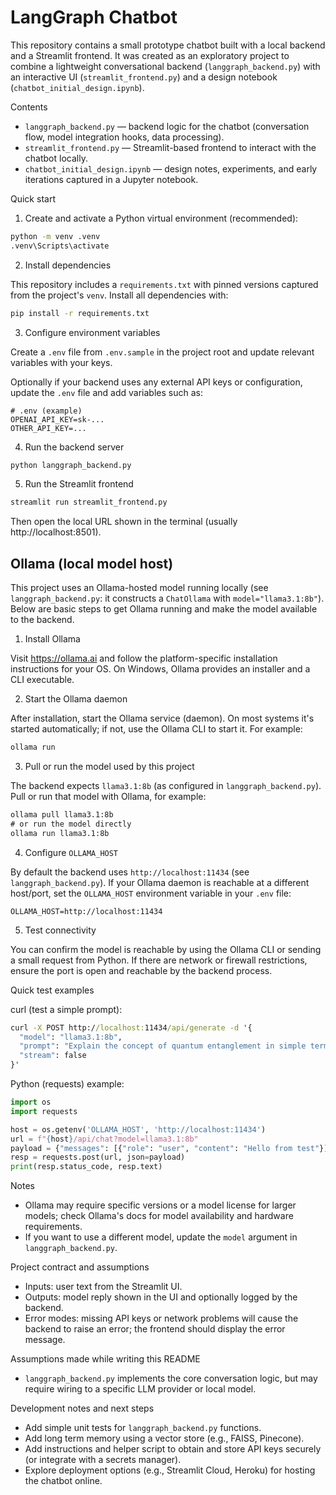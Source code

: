 # LangGraph Chatbot

This repository contains a small prototype chatbot built with a local backend and a Streamlit frontend. It was created as an exploratory project to combine a lightweight conversational backend (`langgraph_backend.py`) with an interactive UI (`streamlit_frontend.py`) and a design notebook (`chatbot_initial_design.ipynb`).

Contents
- `langgraph_backend.py` — backend logic for the chatbot (conversation flow, model integration hooks, data processing).
- `streamlit_frontend.py` — Streamlit-based frontend to interact with the chatbot locally.
- `chatbot_initial_design.ipynb` — design notes, experiments, and early iterations captured in a Jupyter notebook.

Quick start

1. Create and activate a Python virtual environment (recommended):

```cmd
python -m venv .venv
.venv\Scripts\activate
```

2. Install dependencies

This repository includes a `requirements.txt` with pinned versions captured from the project's `venv`. Install all dependencies with:

```cmd
pip install -r requirements.txt
```

3. Configure environment variables

Create a `.env` file from `.env.sample` in the project root and update relevant variables with your keys.

Optionally if your backend uses any external API keys or configuration, update the `.env` file and add variables such as:

```
# .env (example)
OPENAI_API_KEY=sk-...
OTHER_API_KEY=...
```

4. Run the backend server

```cmd
python langgraph_backend.py
```

5. Run the Streamlit frontend

```cmd
streamlit run streamlit_frontend.py
```

Then open the local URL shown in the terminal (usually http://localhost:8501).

Ollama (local model host)
-------------------------

This project uses an Ollama-hosted model running locally (see `langgraph_backend.py`: it constructs a `ChatOllama` with `model="llama3.1:8b"`). Below are basic steps to get Ollama running and make the model available to the backend.

1. Install Ollama

Visit https://ollama.ai and follow the platform-specific installation instructions for your OS. On Windows, Ollama provides an installer and a CLI executable.

2. Start the Ollama daemon

After installation, start the Ollama service (daemon). On most systems it's started automatically; if not, use the Ollama CLI to start it. For example:

```cmd
ollama run
```

3. Pull or run the model used by this project

The backend expects `llama3.1:8b` (as configured in `langgraph_backend.py`). Pull or run that model with Ollama, for example:

```cmd
ollama pull llama3.1:8b
# or run the model directly
ollama run llama3.1:8b
```

4. Configure `OLLAMA_HOST`

By default the backend uses `http://localhost:11434` (see `langgraph_backend.py`). If your Ollama daemon is reachable at a different host/port, set the `OLLAMA_HOST` environment variable in your `.env` file:

```
OLLAMA_HOST=http://localhost:11434
```

5. Test connectivity

You can confirm the model is reachable by using the Ollama CLI or sending a small request from Python. If there are network or firewall restrictions, ensure the port is open and reachable by the backend process.

Quick test examples

curl (test a simple prompt):

```cmd
curl -X POST http://localhost:11434/api/generate -d '{
  "model": "llama3.1:8b",
  "prompt": "Explain the concept of quantum entanglement in simple terms.",
  "stream": false
}'
```

Python (requests) example:

```python
import os
import requests

host = os.getenv('OLLAMA_HOST', 'http://localhost:11434')
url = f"{host}/api/chat?model=llama3.1:8b"
payload = {"messages": [{"role": "user", "content": "Hello from test"}]}
resp = requests.post(url, json=payload)
print(resp.status_code, resp.text)
```

Notes
- Ollama may require specific versions or a model license for larger models; check Ollama's docs for model availability and hardware requirements.
- If you want to use a different model, update the `model` argument in `langgraph_backend.py`.

Project contract and assumptions
- Inputs: user text from the Streamlit UI.
- Outputs: model reply shown in the UI and optionally logged by the backend.
- Error modes: missing API keys or network problems will cause the backend to raise an error; the frontend should display the error message.

Assumptions made while writing this README
- `langgraph_backend.py` implements the core conversation logic, but may require wiring to a specific LLM provider or local model.

Development notes and next steps
- Add simple unit tests for `langgraph_backend.py` functions.
- Add long term memory using a vector store (e.g., FAISS, Pinecone).
- Add instructions and helper script to obtain and store API keys securely (or integrate with a secrets manager).
- Explore deployment options (e.g., Streamlit Cloud, Heroku) for hosting the chatbot online.
